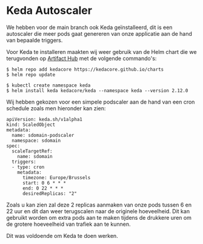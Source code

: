 # Keda Autoscaler

We hebben voor de main branch ook Keda geïnstalleerd, dit is een autoscaler die meer pods gaat genereren van onze applicatie aan de hand van bepaalde triggers.

Voor Keda te installeren maakten wij weer gebruik van de Helm chart die we terugvonden op [Artifact Hub](https://artifacthub.io/packages/helm/kedacore/keda) met de volgende commando's:

```
$ helm repo add kedacore https://kedacore.github.io/charts
$ helm repo update

$ kubectl create namespace keda
$ helm install keda kedacore/keda --namespace keda --version 2.12.0
```

Wij hebben gekozen voor een simpele podscaler aan de hand van een cron schedule zoals men hieronder kan zien:

```
apiVersion: keda.sh/v1alpha1
kind: ScaledObject
metadata:
  name: sdomain-podscaler
  namespace: sdomain
spec:
  scaleTargetRef:
    name: sdomain
  triggers:
  - type: cron
    metadata:
      timezone: Europe/Brussels
      start: 0 6 * * *
      end: 0 22 * * *
      desiredReplicas: "2"
```
Zoals u kan zien zal deze 2 replicas aanmaken van onze pods tussen 6 en 22 uur en dit dan weer terugscalen naar de originele hoeveelheid. Dit kan gebruikt worden om extra pods aan te maken tijdens de drukkere uren om de grotere hoeveelheid van trafiek aan te kunnen.

Dit was voldoende om Keda te doen werken.